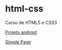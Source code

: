 # html-css
Curso de HTML5 e CSS3

<a href="https://fariaseric.github.io/html-css/desafios/d010/android.html">Projeto android</a>

<a href="https://fariaseric.github.io/html-css/projetos/simple-page/index.html">Simple Page</a>
